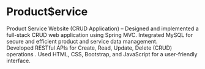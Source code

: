 # Product$ervice
 Product Service Website (CRUD Application) –
 Designed and implemented a full-stack CRUD web application using Spring MVC. 
 Integrated MySQL for secure and efficient product and service data management.  
 Developed RESTful APIs for Create, Read, Update, Delete (CRUD) operations .
 Used HTML, CSS, Bootstrap, and JavaScript for a user-friendly interface.
